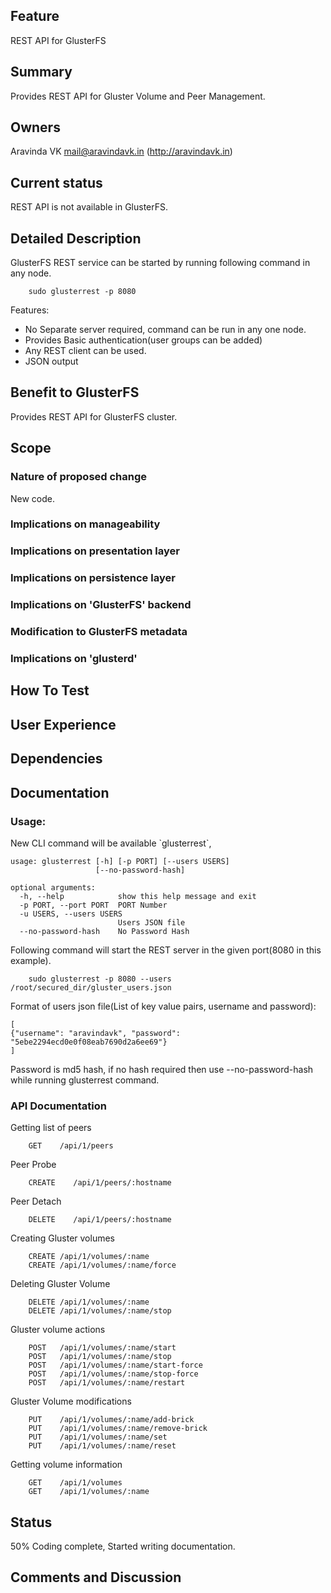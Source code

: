 Feature
-------

REST API for GlusterFS

Summary
-------

Provides REST API for Gluster Volume and Peer Management.

Owners
------

Aravinda VK <mail@aravindavk.in> (http://aravindavk.in)

Current status
--------------

REST API is not available in GlusterFS.

Detailed Description
--------------------

GlusterFS REST service can be started by running following command in
any node.

        sudo glusterrest -p 8080

Features:

-   No Separate server required, command can be run in any one node.
-   Provides Basic authentication(user groups can be added)
-   Any REST client can be used.
-   JSON output

Benefit to GlusterFS
--------------------

Provides REST API for GlusterFS cluster.

Scope
-----

### Nature of proposed change

New code.

### Implications on manageability

### Implications on presentation layer

### Implications on persistence layer

### Implications on 'GlusterFS' backend

### Modification to GlusterFS metadata

### Implications on 'glusterd'

How To Test
-----------

User Experience
---------------

Dependencies
------------

Documentation
-------------

### Usage:

New CLI command will be available \`glusterrest\`,

    usage: glusterrest [-h] [-p PORT] [--users USERS] 
                       [--no-password-hash] 

    optional arguments:
      -h, --help            show this help message and exit
      -p PORT, --port PORT  PORT Number
      -u USERS, --users USERS
                            Users JSON file
      --no-password-hash    No Password Hash
     

Following command will start the REST server in the given port(8080 in
this example).

        sudo glusterrest -p 8080 --users /root/secured_dir/gluster_users.json

Format of users json file(List of key value pairs, username and
password):

    [
    {"username": "aravindavk", "password": "5ebe2294ecd0e0f08eab7690d2a6ee69"}
    ]

Password is md5 hash, if no hash required then use --no-password-hash
while running glusterrest command.

### API Documentation

Getting list of peers

        GET    /api/1/peers

Peer Probe

        CREATE    /api/1/peers/:hostname

Peer Detach

        DELETE    /api/1/peers/:hostname

Creating Gluster volumes

        CREATE /api/1/volumes/:name
        CREATE /api/1/volumes/:name/force

Deleting Gluster Volume

        DELETE /api/1/volumes/:name
        DELETE /api/1/volumes/:name/stop

Gluster volume actions

        POST   /api/1/volumes/:name/start
        POST   /api/1/volumes/:name/stop
        POST   /api/1/volumes/:name/start-force
        POST   /api/1/volumes/:name/stop-force
        POST   /api/1/volumes/:name/restart

Gluster Volume modifications

        PUT    /api/1/volumes/:name/add-brick
        PUT    /api/1/volumes/:name/remove-brick
        PUT    /api/1/volumes/:name/set
        PUT    /api/1/volumes/:name/reset

Getting volume information

        GET    /api/1/volumes
        GET    /api/1/volumes/:name

Status
------

50% Coding complete, Started writing documentation.

Comments and Discussion
-----------------------
